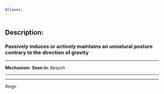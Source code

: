 ```yaml
---
Aliases:
---
```

# 
## Description:
### Passively induces or actively maintains an unnatural posture contrary to the direction of gravity

---
**Mechanism:**
**Seen in:** #psych 

---


---
#sign 